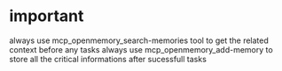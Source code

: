 # important 
always use mcp_openmemory_search-memories tool to get the related context before any tasks 
always use mcp_openmemory_add-memory to store all the critical informations after sucessfull tasks